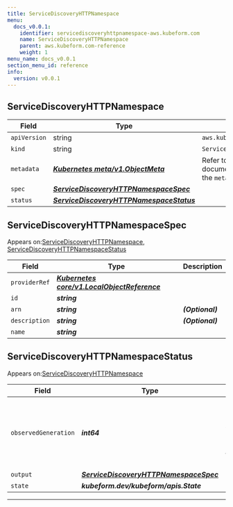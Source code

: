 ```yaml
---
title: ServiceDiscoveryHTTPNamespace
menu:
  docs_v0.0.1:
    identifier: servicediscoveryhttpnamespace-aws.kubeform.com
    name: ServiceDiscoveryHTTPNamespace
    parent: aws.kubeform.com-reference
    weight: 1
menu_name: docs_v0.0.1
section_menu_id: reference
info:
  version: v0.0.1
---
```


## ServiceDiscoveryHTTPNamespace
| Field | Type | Description |
| ------ | ----- | ----------- |
| `apiVersion` | string | `aws.kubeform.com/v1alpha1` |
|    `kind` | string | `ServiceDiscoveryHTTPNamespace` |
| `metadata` | ***[Kubernetes meta/v1.ObjectMeta](https://kubernetes.io/docs/reference/generated/kubernetes-api/v1.13/#objectmeta-v1-meta)***|Refer to the Kubernetes API documentation for the fields of the `metadata` field.|
| `spec` | ***[ServiceDiscoveryHTTPNamespaceSpec](#servicediscoveryhttpnamespacespec)***||
| `status` | ***[ServiceDiscoveryHTTPNamespaceStatus](#servicediscoveryhttpnamespacestatus)***||
## ServiceDiscoveryHTTPNamespaceSpec

Appears on:[ServiceDiscoveryHTTPNamespace](#servicediscoveryhttpnamespace), [ServiceDiscoveryHTTPNamespaceStatus](#servicediscoveryhttpnamespacestatus)

| Field | Type | Description |
| ------ | ----- | ----------- |
| `providerRef` | ***[Kubernetes core/v1.LocalObjectReference](https://kubernetes.io/docs/reference/generated/kubernetes-api/v1.13/#localobjectreference-v1-core)***||
| `id` | ***string***||
| `arn` | ***string***| ***(Optional)*** |
| `description` | ***string***| ***(Optional)*** |
| `name` | ***string***||
## ServiceDiscoveryHTTPNamespaceStatus

Appears on:[ServiceDiscoveryHTTPNamespace](#servicediscoveryhttpnamespace)

| Field | Type | Description |
| ------ | ----- | ----------- |
| `observedGeneration` | ***int64***| ***(Optional)*** Resource generation, which is updated on mutation by the API Server.|
| `output` | ***[ServiceDiscoveryHTTPNamespaceSpec](#servicediscoveryhttpnamespacespec)***| ***(Optional)*** |
| `state` | ***kubeform.dev/kubeform/apis.State***| ***(Optional)*** |
---
